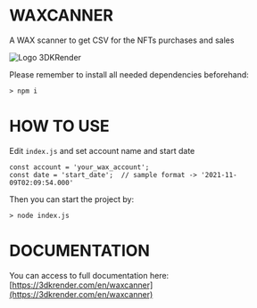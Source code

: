 # WAXCANNER

A WAX scanner to get CSV for the NFTs purchases and sales

![Logo 3DKRender](https://cdn.discordapp.com/attachments/813862875944845313/813866667150409769/3DK_LOGO_400x120.png)

Please remember to install all needed dependencies beforehand: 
```
> npm i
```
# HOW TO USE

Edit ```index.js``` and set account name and start date
```
const account = 'your_wax_account';
const date = 'start_date';  // sample format -> '2021-11-09T02:09:54.000'
```
Then you can start the project by:
```
> node index.js
```

# DOCUMENTATION

You can access to full documentation here: [https://3dkrender.com/en/waxcanner](https://3dkrender.com/en/waxcanner)